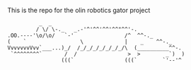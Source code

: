 This is the repo for the olin robotics gator project

              _  _
             / \/ \-._   _.-'^'^^'^^'^^"^^'-.
    .OO.----'\o/\o/   `-'                /^  ^^-._
    (    `                 \             |    _    ^^-._
    VvvvvvvVvv`___...)_/  /_/_/_/_/_/_/_/\  (__________^^-.
     `^^^^^^^^`       /  /                >  >        _`)  )
                     (((`                (((`        `'--'^
